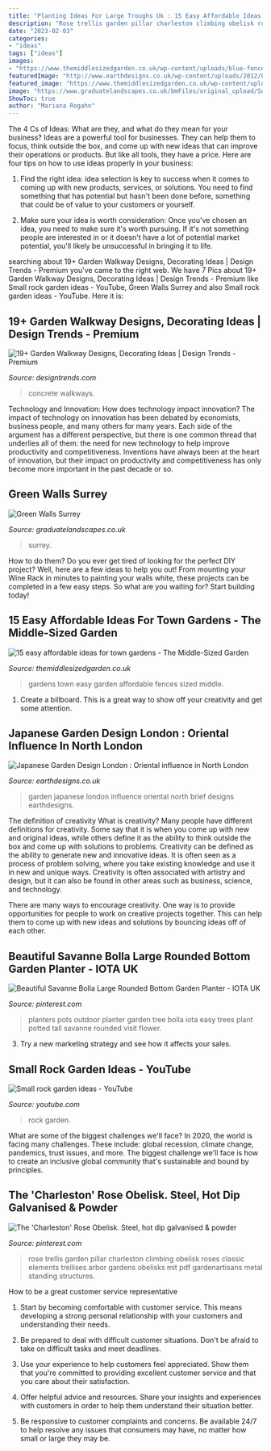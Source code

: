 ```yaml
---
title: "Planting Ideas For Large Troughs Uk : 15 Easy Affordable Ideas For Town Gardens"
description: "Rose trellis garden pillar charleston climbing obelisk roses classic elements trellises arbor gardens obelisks mit pdf gardenartisans metal standing structures"
date: "2023-02-03"
categories:
- "ideas"
tags: ["ideas"]
images:
- "https://www.themiddlesizedgarden.co.uk/wp-content/uploads/blue-fence-mannerings-open-june-lychnis-.jpg"
featuredImage: "http://www.earthdesigns.co.uk/wp-content/uploads/2012/08/209-768x1024.jpg"
featured_image: "https://www.themiddlesizedgarden.co.uk/wp-content/uploads/blue-fence-mannerings-open-june-lychnis-.jpg"
image: "https://www.graduatelandscapes.co.uk/bmFiles/original_upload/Surrey-garden-designers-green-walls-vertical-gardenjpg.jpg"
ShowToc: true
author: "Mariana Rogahn"
---
```



The 4 Cs of Ideas: What are they, and what do they mean for your business?
Ideas are a powerful tool for businesses. They can help them to focus, think outside the box, and come up with new ideas that can improve their operations or products. But like all tools, they have a price. Here are four tips on how to use ideas properly in your business:
1. Find the right idea: idea selection is key to success when it comes to coming up with new products, services, or solutions. You need to find something that has potential but hasn't been done before, something that could be of value to your customers or yourself.

2. Make sure your idea is worth consideration: Once you've chosen an idea, you need to make sure it's worth pursuing. If it's not something people are interested in or it doesn't have a lot of potential market potential, you'll likely be unsuccessful in bringing it to life.

	

		
searching about 19+ Garden Walkway Designs, Decorating Ideas | Design Trends - Premium you've came to the right web. We have 7 Pics about 19+ Garden Walkway Designs, Decorating Ideas | Design Trends - Premium like Small rock garden ideas - YouTube, Green Walls Surrey and also Small rock garden ideas - YouTube. Here it is:
		
    
## 19+ Garden Walkway Designs, Decorating Ideas | Design Trends - Premium

<img loading=lazy src="https://images.designtrends.com/wp-content/uploads/2016/01/09062031/Front-Yard-Garden-With-Stamped-Concrete-Walkway.jpg" onerror="this.onerror=null;this.src='https://tse4.mm.bing.net/th?id=OIP.oQnJTuTQv5aUrHAPVI74ywHaFj&amp;pid=15.1';" alt="19+ Garden Walkway Designs, Decorating Ideas | Design Trends - Premium">

_Source: designtrends.com_

>concrete walkways. 

	

Technology and Innovation: How does technology impact innovation?
The impact of technology on innovation has been debated by economists, business people, and many others for many years. Each side of the argument has a different perspective, but there is one common thread that underlies all of them: the need for new technology to help improve productivity and competitiveness. Inventions have always been at the heart of innovation, but their impact on productivity and competitiveness has only become more important in the past decade or so.

    
## Green Walls Surrey

<img loading=lazy src="https://www.graduatelandscapes.co.uk/bmFiles/original_upload/Surrey-garden-designers-green-walls-vertical-gardenjpg.jpg" onerror="this.onerror=null;this.src='https://tse2.mm.bing.net/th?id=OIP.zsOesVZA5mGUaWQUtvMYGgHaF4&amp;pid=15.1';" alt="Green Walls Surrey">

_Source: graduatelandscapes.co.uk_

>surrey. 

	

How to do them?
Do you ever get tired of looking for the perfect DIY project? Well, here are a few ideas to help you out! From mounting your Wine Rack in minutes to painting your walls white, these projects can be completed in a few easy steps. So what are you waiting for? Start building today!

    
## 15 Easy Affordable Ideas For Town Gardens - The Middle-Sized Garden

<img loading=lazy src="https://www.themiddlesizedgarden.co.uk/wp-content/uploads/blue-fence-mannerings-open-june-lychnis-.jpg" onerror="this.onerror=null;this.src='https://tse1.mm.bing.net/th?id=OIP.v1F_AvumkhduSY2JZ5D-OwHaLG&amp;pid=15.1';" alt="15 easy affordable ideas for town gardens - The Middle-Sized Garden">

_Source: themiddlesizedgarden.co.uk_

>gardens town easy garden affordable fences sized middle. 

	

1. Create a billboard. This is a great way to show off your creativity and get some attention.

    
## Japanese Garden Design London : Oriental Influence In North London

<img loading=lazy src="http://www.earthdesigns.co.uk/wp-content/uploads/2012/08/209-768x1024.jpg" onerror="this.onerror=null;this.src='https://tse4.mm.bing.net/th?id=OIP.XdT9dwzLdVewM0fIF_7CyQHaJ4&amp;pid=15.1';" alt="Japanese Garden Design London : Oriental influence in North London">

_Source: earthdesigns.co.uk_

>garden japanese london influence oriental north brief designs earthdesigns. 

	

The definition of creativity
What is creativity? Many people have different definitions for creativity. Some say that it is when you come up with new and original ideas, while others define it as the ability to think outside the box and come up with solutions to problems.
Creativity can be defined as the ability to generate new and innovative ideas. It is often seen as a process of problem solving, where you take existing knowledge and use it in new and unique ways. Creativity is often associated with artistry and design, but it can also be found in other areas such as business, science, and technology.

There are many ways to encourage creativity. One way is to provide opportunities for people to work on creative projects together. This can help them to come up with new ideas and solutions by bouncing ideas off of each other.

    
## Beautiful Savanne Bolla Large Rounded Bottom Garden Planter - IOTA UK

<img loading=lazy src="https://i.pinimg.com/736x/83/86/ac/8386ac99d469867abb11e668f626fc6b.jpg" onerror="this.onerror=null;this.src='https://tse4.mm.bing.net/th?id=OIP._MK_YIhFahFHBoZHT6UW7wHaKW&amp;pid=15.1';" alt="Beautiful Savanne Bolla Large Rounded Bottom Garden Planter - IOTA UK">

_Source: pinterest.com_

>planters pots outdoor planter garden tree bolla iota easy trees plant potted tall savanne rounded visit flower. 

	

3. Try a new marketing strategy and see how it affects your sales.

    
## Small Rock Garden Ideas - YouTube

<img loading=lazy src="https://i.ytimg.com/vi/weqvB2zZ0h4/maxresdefault.jpg" onerror="this.onerror=null;this.src='https://tse1.mm.bing.net/th?id=OIP.SEl5gAiH_OfsegoPfUIHCQHaEK&amp;pid=15.1';" alt="Small rock garden ideas - YouTube">

_Source: youtube.com_

>rock garden. 

	

What are some of the biggest challenges we'll face?
In 2020, the world is facing many challenges. These include: global recession, climate change, pandemics, trust issues, and more. The biggest challenge we'll face is how to create an inclusive global community that's sustainable and bound by principles.

    
## The &#039;Charleston&#039; Rose Obelisk. Steel, Hot Dip Galvanised &amp; Powder

<img loading=lazy src="https://i.pinimg.com/736x/a7/82/e7/a782e7454ef17bc9db54e72d607b7a62.jpg" onerror="this.onerror=null;this.src='https://tse4.mm.bing.net/th?id=OIP.rX8AT6vr5ap-QW8_P5Wb6QHaLH&amp;pid=15.1';" alt="The &#039;Charleston&#039; Rose Obelisk. Steel, hot dip galvanised &amp; powder">

_Source: pinterest.com_

>rose trellis garden pillar charleston climbing obelisk roses classic elements trellises arbor gardens obelisks mit pdf gardenartisans metal standing structures. 

	

How to be a great customer service representative
1. Start by becoming comfortable with customer service. This means developing a strong personal relationship with your customers and understanding their needs.
2. Be prepared to deal with difficult customer situations. Don't be afraid to take on difficult tasks and meet deadlines.

3. Use your experience to help customers feel appreciated. Show them that you're committed to providing excellent customer service and that you care about their satisfaction.

4. Offer helpful advice and resources. Share your insights and experiences with customers in order to help them understand their situation better.

5. Be responsive to customer complaints and concerns. Be available 24/7 to help resolve any issues that consumers may have, no matter how small or large they may be.

